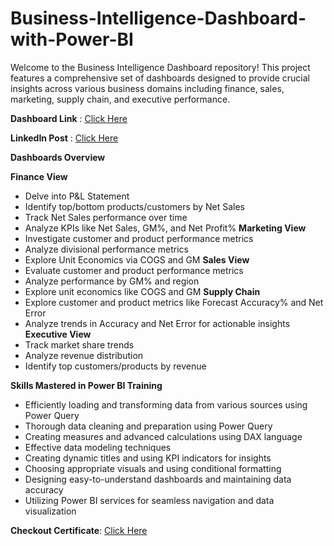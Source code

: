 # Business-Intelligence-Dashboard-with-Power-BI

Welcome to the Business Intelligence Dashboard repository! This project features a comprehensive set of dashboards designed to provide crucial insights across various business domains including finance, sales, marketing, supply chain, and executive performance.

**Dashboard Link** : [Click Here](https://app.powerbi.com/view?r=eyJrIjoiYTlhODcyYzAtODg5MS00M2ZlLTkwMTMtZjg0ZTlmOTMxYzA0IiwidCI6ImM2ZTU0OWIzLTVmNDUtNDAzMi1hYWU5LWQ0MjQ0ZGM1YjJjNCJ9)

**LinkedIn Post**      : [Click Here](https://www.linkedin.com/posts/sristigaur_atliq-business-insights-activity-7261816636976873473-VH3M?utm_source=share&utm_medium=member_ios)

**Dashboards Overview**

**Finance View**
* Delve into P&L Statement
* Identify top/bottom products/customers by Net Sales
* Track Net Sales performance over time
* Analyze KPIs like Net Sales, GM%, and Net Profit%
**Marketing View**
* Investigate customer and product performance metrics
* Analyze divisional performance metrics
* Explore Unit Economics via COGS and GM
**Sales View**
* Evaluate customer and product performance metrics
* Analyze performance by GM% and region
* Explore unit economics like COGS and GM
**Supply Chain**
* Explore customer and product metrics like Forecast Accuracy% and Net Error
* Analyze trends in Accuracy and Net Error for actionable insights
**Executive View**
* Track market share trends
* Analyze revenue distribution
* Identify top customers/products by revenue
  
**Skills Mastered in Power BI Training**
* Efficiently loading and transforming data from various sources using Power Query
* Thorough data cleaning and preparation using Power Query
* Creating measures and advanced calculations using DAX language
* Effective data modeling techniques
* Creating dynamic titles and using KPI indicators for insights
* Choosing appropriate visuals and using conditional formatting
* Designing easy-to-understand dashboards and maintaining data accuracy
* Utilizing Power BI services for seamless navigation and data visualization
  
**Checkout Certificate**: [Click Here](https://codebasics.io/certificate/CB-49-291187)
